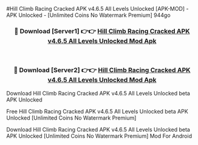 #Hill Climb Racing Cracked APK v4.6.5 All Levels Unlocked [APK-MOD] - APK Unlocked - [Unlimited Coins No Watermark Premium] 944go



<div align="center">

<h3>🔴 Download [Server1] 👉👉 <a href="https://momento.my/?title=Hill_Climb_Racing_Cracked_APK_v4.6.5_All_Levels_Unlocked">Hill Climb Racing Cracked APK v4.6.5 All Levels Unlocked Mod Apk</a></h3><br>

<h3>🔴 Download [Server2] 👉👉 <a href="https://momento.my/?title=Hill_Climb_Racing_Cracked_APK_v4.6.5_All_Levels_Unlocked">Hill Climb Racing Cracked APK v4.6.5 All Levels Unlocked Mod Apk</a></h3>
</div>



Download Hill Climb Racing Cracked APK v4.6.5 All Levels Unlocked beta APK Unlocked

Free Hill Climb Racing Cracked APK v4.6.5 All Levels Unlocked beta APK Unlocked [Unlimited Coins No Watermark Premium]

Download Hill Climb Racing Cracked APK v4.6.5 All Levels Unlocked beta APK Unlocked [Unlimited Coins No Watermark Premium] Mod For Android
